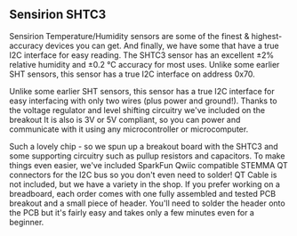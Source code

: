 Sensirion SHTC3
-----------------

Sensirion Temperature/Humidity sensors are some of the finest & highest-accuracy devices you can get. And finally, we have some that have a true I2C interface for easy reading. The SHTC3 sensor has an excellent ±2% relative humidity and ±0.2 °C accuracy for most uses. Unlike some earlier SHT sensors, this sensor has a true I2C interface on address 0x70.

Unlike some earlier SHT sensors, this sensor has a true I2C interface for easy interfacing with only two wires (plus power and ground!). Thanks to the voltage regulator and level shifting circuitry we've included on the breakout It is also is 3V or 5V compliant, so you can power and communicate with it using any microcontroller or microcomputer.

Such a lovely chip - so we spun up a breakout board with the SHTC3 and some supporting circuitry such as pullup resistors and capacitors. To make things even easier, we've included SparkFun Qwiic compatible STEMMA QT connectors for the I2C bus so you don't even need to solder! QT Cable is not included, but we have a variety in the shop. If you prefer working on a breadboard, each order comes with one fully assembled and tested PCB breakout and a small piece of header. You'll need to solder the header onto the PCB but it's fairly easy and takes only a few minutes even for a beginner.
